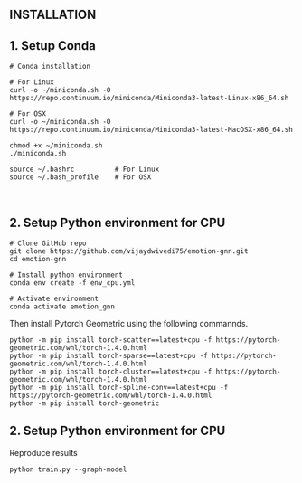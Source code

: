 ## INSTALLATION

## 1. Setup Conda

```
# Conda installation

# For Linux
curl -o ~/miniconda.sh -O https://repo.continuum.io/miniconda/Miniconda3-latest-Linux-x86_64.sh

# For OSX
curl -o ~/miniconda.sh -O https://repo.continuum.io/miniconda/Miniconda3-latest-MacOSX-x86_64.sh

chmod +x ~/miniconda.sh    
./miniconda.sh  

source ~/.bashrc          # For Linux
source ~/.bash_profile    # For OSX
```


<br>

## 2. Setup Python environment for CPU

```
# Clone GitHub repo
git clone https://github.com/vijaydwivedi75/emotion-gnn.git
cd emotion-gnn

# Install python environment
conda env create -f env_cpu.yml   

# Activate environment
conda activate emotion_gnn
```

Then install Pytorch Geometric using the following commannds.

```
python -m pip install torch-scatter==latest+cpu -f https://pytorch-geometric.com/whl/torch-1.4.0.html  
python -m pip install torch-sparse==latest+cpu -f https://pytorch-geometric.com/whl/torch-1.4.0.html  
python -m pip install torch-cluster==latest+cpu -f https://pytorch-geometric.com/whl/torch-1.4.0.html  
python -m pip install torch-spline-conv==latest+cpu -f https://pytorch-geometric.com/whl/torch-1.4.0.html  
python -m pip install torch-geometric  
```

## 2. Setup Python environment for CPU

Reproduce results

```
python train.py --graph-model
```